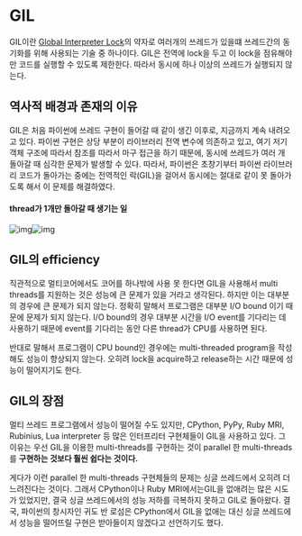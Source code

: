 # GIL

GIL이란 [Global Interpreter Lock](http://en.wikipedia.org/wiki/Global_Interpreter_Lock)의 약자로 여러개의 쓰레드가 있을떄 쓰레드간의 동기화를 위해 사용되는 기술 중 하나이다. GIL은 전역에 lock을 두고 이 lock을 점유해야만 코드를 실행할 수 있도록 제한한다. 따라서 동시에 하나 이상의 쓰레드가 실행되지 않는다. 



## 역사적 배경과 존재의 이유

GIL은 처음 파이썬에 쓰레드 구현이 들어갈 때 같이 생긴 이후로, 지금까지 계속 내려오고 있다. 파이썬 구현은 상당 부분이 라이브러리 전역 변수에 의존하고 있고, 여기 저기 객체 구조에 따라서 참조를 따라서 마구 접근을 하기 때문에, 동시에 쓰레드가 여러 개 돌아갈 때 심각한 문제가 발생할 수 있다. 따라서, 파이썬은 초창기부터 파이썬 라이브러리 코드가 돌아가는 중에는 전역적인 락(GIL)을 걸어서 동시에는 절대로 같이 못 돌아가도록 해서 이 문제를 해결하였다.



#### thread가 1개만 돌아갈 때 생기는 일

![img](https://t1.daumcdn.net/cfile/tistory/99231D465A7BD9C81C)![img](https://t1.daumcdn.net/cfile/tistory/9923D8495A7BD9D406)



## GIL의 efficiency

 직관적으로 멀티코어에서도 코어를 하나밖에 사용 못 한다면 GIL을 사용해서 multi threads를 지원하는 것은 성능에 큰 문제가 있을 거라고 생각된다. 하지만 이는 대부분의 경우에 큰 문제가 되지 않는다. 정확히 말해서 프로그램은 대부분  I/O bound 이기 때문에 문제가 되지 않는다. I/O bound의 경우 대부분 시간을 I/O event를 기다리는 데 사용하기 때문에 event를 기다리는 동안 다른 thread가 CPU를 사용하면 된다.

 반대로 말해서 프로그램이 CPU bound인 경우에는 multi-threaded program을 작성해도 성능이 향상되지 않는다. 오히려 lock을 acquire하고 release하는 시간 때문에 성능이 떨어지기도 한다.





## GIL의 장점

 멀티 쓰레드 프로그램에서 성능이 떨어질 수도 있지만, CPython, PyPy, Ruby MRI, Rubinius, Lua interpreter 등 많은 인터프리터 구현체들이 GIL을 사용하고 있다. 그 이유는 우선 GIL을 이용한 multi-threads를 구현하는 것이 parallel 한 multi-threads를 **구현하는 것보다 훨씬 쉽다는 것이다.**

 게다가 이런 parallel 한 multi-threads 구현체들의 문제는 싱글 쓰레드에서 오히려 더 느려진다는 것이다. 그래서 CPython이나 Ruby MRI에서는GIL을 없애려는 많은 시도가 있었지만, 결국 싱글 쓰레드에서의 성능 저하를 극복하지 못하고 GIL로 돌아왔다. 결국, 파이썬의 창시자인 귀도 반 로섬은 CPython에서 GIL을 없애는 대신 싱글 쓰레드에서 성능을 떨어뜨릴 구현은 받아들이지 않겠다고 선언하기도 했다. 